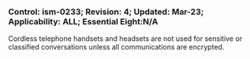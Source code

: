 ### Control: ism-0233; Revision: 4; Updated: Mar-23; Applicability: ALL; Essential Eight:N/A
<p>Cordless telephone handsets and headsets are not used for sensitive or classified conversations unless all communications are encrypted.</p>